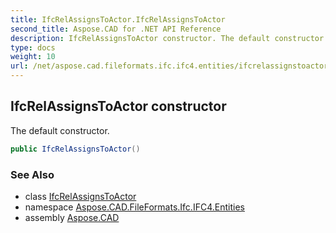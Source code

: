 ```yaml
---
title: IfcRelAssignsToActor.IfcRelAssignsToActor
second_title: Aspose.CAD for .NET API Reference
description: IfcRelAssignsToActor constructor. The default constructor
type: docs
weight: 10
url: /net/aspose.cad.fileformats.ifc.ifc4.entities/ifcrelassignstoactor/ifcrelassignstoactor/
---
```

## IfcRelAssignsToActor constructor

The default constructor.

```csharp
public IfcRelAssignsToActor()
```

### See Also

* class [IfcRelAssignsToActor](../)
* namespace [Aspose.CAD.FileFormats.Ifc.IFC4.Entities](../../ifcrelassignstoactor/)
* assembly [Aspose.CAD](../../../)


